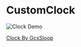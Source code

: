 # CustomClock
![Clock Demo][1]

 [Clock By GcsSloop][2]

  [1]: http://o9sbm4il4.bkt.clouddn.com/Clock.png
  [2]: http://www.jianshu.com/p/86e867b9bee8#